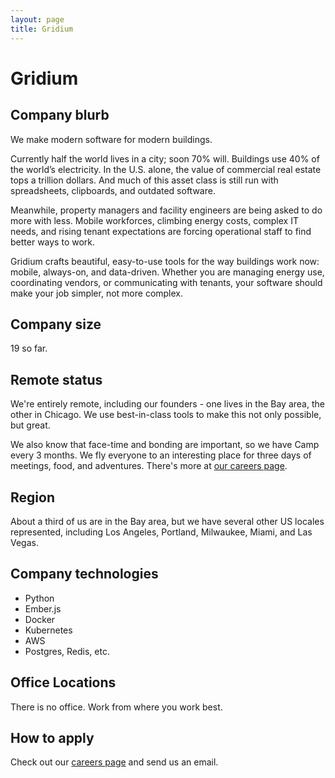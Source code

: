 ```yaml
---
layout: page
title: Gridium
---
```


# Gridium

## Company blurb

We make modern software for modern buildings.

Currently half the world lives in a city; soon 70% will. Buildings use 40% of the world’s electricity. In the U.S. alone, the value of commercial real estate tops a trillion dollars. And much of this asset class is still run with spreadsheets, clipboards, and outdated software.

Meanwhile, property managers and facility engineers are being asked to do more with less. Mobile workforces, climbing energy costs, complex IT needs, and rising tenant expectations are forcing operational staff to find better ways to work.

Gridium crafts beautiful, easy-to-use tools for the way buildings work now: mobile, always-on, and data-driven. Whether you are managing energy use, coordinating vendors, or communicating with tenants, your software should make your job simpler, not more complex.

## Company size

19 so far.

## Remote status

We're entirely remote, including our founders - one lives in the Bay area, the other in Chicago. We use best-in-class tools to make this not only possible, but great.

We also know that face-time and bonding are important, so we have Camp every 3 months. We fly everyone to an interesting place for three days of meetings, food, and adventures. There's more at [our careers page](http://gridium.com/about/working-at-gridium/).

## Region

About a third of us are in the Bay area, but we have several other US locales represented, including Los Angeles, Portland, Milwaukee, Miami, and Las Vegas.

## Company technologies

* Python
* Ember.js
* Docker
* Kubernetes
* AWS
* Postgres, Redis, etc.

## Office Locations

There is no office. Work from where you work best.

## How to apply

Check out our [careers page](http://gridium.com/about/working-at-gridium/) and send us an email.
